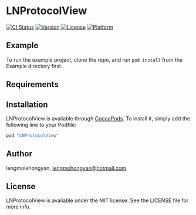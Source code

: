 # LNProtocolView

[![CI Status](http://img.shields.io/travis/lengmolehongyan/LNProtocolView.svg?style=flat)](https://travis-ci.org/lengmolehongyan/LNProtocolView)
[![Version](https://img.shields.io/cocoapods/v/LNProtocolView.svg?style=flat)](http://cocoapods.org/pods/LNProtocolView)
[![License](https://img.shields.io/cocoapods/l/LNProtocolView.svg?style=flat)](http://cocoapods.org/pods/LNProtocolView)
[![Platform](https://img.shields.io/cocoapods/p/LNProtocolView.svg?style=flat)](http://cocoapods.org/pods/LNProtocolView)

## Example

To run the example project, clone the repo, and run `pod install` from the Example directory first.

## Requirements

## Installation

LNProtocolView is available through [CocoaPods](http://cocoapods.org). To install
it, simply add the following line to your Podfile:

```ruby
pod "LNProtocolView"
```

## Author

lengmolehongyan, lengmohongyan@hotmail.com

## License

LNProtocolView is available under the MIT license. See the LICENSE file for more info.
